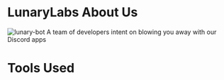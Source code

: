 # LunaryLabs About Us
<img src="https://media.discordapp.net/attachments/1067468183918891058/1067790316855369798/image.png" alt="lunary-bot">
A team of developers intent on blowing you away with our Discord apps 

# Tools Used
<div>
 <div> 
   <img alt="" src="https://img.shields.io/static/v1?label=Node.js&color=green&message=%20&logo=nodedotjs&style=for-the-badge">
   <img alt="" src="https://img.shields.io/static/v1?label=TypeScript&color=cyan&message=%20&logo=typescript&style=for-the-badge">
   <img alt="" src="https://img.shields.io/static/v1?label=Git&color=orange&message=%20&logo=git&style=for-the-badge">
 <div>
<div>
